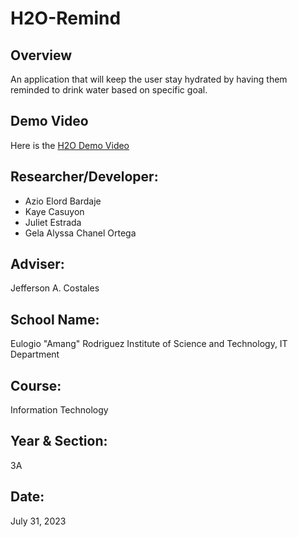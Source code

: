 # H2O-Remind



## Overview
An application that will keep the user stay hydrated by having them reminded to drink water based on specific goal.


## Demo Video
Here is the
[H2O Demo Video](https://drive.google.com/file/d/1h85f2FTU7KrRKcLfqcU0TxsmpbjGf6IP/view?fbclid=IwAR0Q_u9oceODJJNmV77efBf47taZ9oWmvytC9T-LCw0YPPSNtLYi6SehLjA)
## Researcher/Developer:
- Azio Elord Bardaje
- Kaye Casuyon
- Juliet Estrada
- Gela Alyssa Chanel Ortega
## Adviser:
Jefferson A. Costales
## School Name:
Eulogio "Amang" Rodriguez Institute of Science and Technology, IT Department
## Course:
Information Technology
## Year & Section:
3A
## Date: 
July 31, 2023

